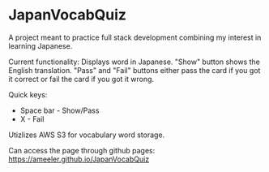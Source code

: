 # JapanVocabQuiz

A project meant to practice full stack development combining my interest in learning Japanese.

Current functionality: Displays word in Japanese. "Show" button shows the English translation. "Pass" and "Fail" buttons either pass the card if you got it correct or fail the card if you got it wrong.

Quick keys:

- Space bar - Show/Pass
- X - Fail

Utizlizes AWS S3 for vocabulary word storage.

Can access the page through github pages: https://ameeler.github.io/JapanVocabQuiz
